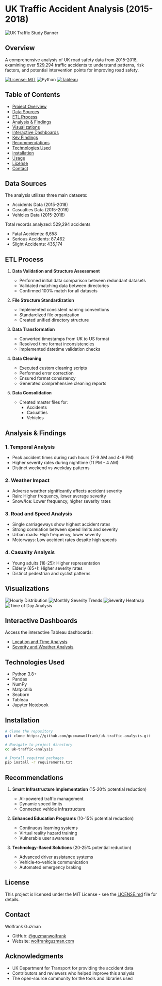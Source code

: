 # UK Traffic Accident Analysis (2015-2018)

![UK Traffic Study Banner](Data/Output/ukstudy.png)

## Overview
A comprehensive analysis of UK road safety data from 2015-2018, examining over 529,294 traffic accidents to understand patterns, risk factors, and potential intervention points for improving road safety.

[![License: MIT](https://img.shields.io/badge/License-MIT-yellow.svg)](https://opensource.org/licenses/MIT)
![Python](https://img.shields.io/badge/python-v3.8+-blue.svg)
[![Tableau](https://img.shields.io/badge/Tableau-2023.1-blue.svg)](https://public.tableau.com/)

## Table of Contents
- [Project Overview](#overview)
- [Data Sources](#data-sources)
- [ETL Process](#etl-process)
- [Analysis & Findings](#analysis--findings)
- [Visualizations](#visualizations)
- [Interactive Dashboards](#interactive-dashboards)
- [Key Findings](#key-findings)
- [Recommendations](#recommendations)
- [Technologies Used](#technologies-used)
- [Installation](#installation)
- [Usage](#usage)
- [License](#license)
- [Contact](#contact)

## Data Sources
The analysis utilizes three main datasets:
- Accidents Data (2015-2018)
- Casualties Data (2015-2018)
- Vehicles Data (2015-2018)

Total records analyzed: 529,294 accidents
- Fatal Accidents: 6,658
- Serious Accidents: 87,462
- Slight Accidents: 435,174

## ETL Process
1. **Data Validation and Structure Assessment**
   - Performed initial data comparison between redundant datasets
   - Validated matching data between directories
   - Confirmed 100% match for all datasets

2. **File Structure Standardization**
   - Implemented consistent naming conventions
   - Standardized file organization
   - Created unified directory structure

3. **Data Transformation**
   - Converted timestamps from UK to US format
   - Resolved time format inconsistencies
   - Implemented datetime validation checks

4. **Data Cleaning**
   - Executed custom cleaning scripts
   - Performed error correction
   - Ensured format consistency
   - Generated comprehensive cleaning reports

5. **Data Consolidation**
   - Created master files for:
     - Accidents
     - Casualties
     - Vehicles

## Analysis & Findings

### 1. Temporal Analysis
- Peak accident times during rush hours (7-9 AM and 4-6 PM)
- Higher severity rates during nighttime (11 PM - 4 AM)
- Distinct weekend vs weekday patterns

### 2. Weather Impact
- Adverse weather significantly affects accident severity
- Rain: Higher frequency, lower average severity
- Snow/Ice: Lower frequency, higher severity rates

### 3. Road and Speed Analysis
- Single carriageways show highest accident rates
- Strong correlation between speed limits and severity
- Urban roads: High frequency, lower severity
- Motorways: Low accident rates despite high speeds

### 4. Casualty Analysis
- Young adults (18-25): Higher representation
- Elderly (65+): Higher severity rates
- Distinct pedestrian and cyclist patterns

## Visualizations
![Hourly Distribution](Data/Output/hourly_distribution.png)
![Monthly Severity Trends](Data/Output/monthly_severity_trends.png)
![Severity Heatmap](Data/Output/severity_heatmap.png)
![Time of Day Analysis](Data/Output/time_of_day.png)

## Interactive Dashboards
Access the interactive Tableau dashboards:
- [Location and Time Analysis](https://public.tableau.com/views/uksafetydata/LocationTimeofDayandYear)
- [Severity and Weather Analysis](https://public.tableau.com/views/uksafetydata2/Dashboard1)

## Technologies Used
- Python 3.8+
- Pandas
- NumPy
- Matplotlib
- Seaborn
- Tableau
- Jupyter Notebook

## Installation
```bash
# Clone the repository
git clone https://github.com/guzmanwolfrank/uk-traffic-analysis.git

# Navigate to project directory
cd uk-traffic-analysis

# Install required packages
pip install -r requirements.txt
```



## Recommendations
1. **Smart Infrastructure Implementation** (15-20% potential reduction)
   - AI-powered traffic management
   - Dynamic speed limits
   - Connected vehicle infrastructure

2. **Enhanced Education Programs** (10-15% potential reduction)
   - Continuous learning systems
   - Virtual reality hazard training
   - Vulnerable user awareness

3. **Technology-Based Solutions** (20-25% potential reduction)
   - Advanced driver assistance systems
   - Vehicle-to-vehicle communication
   - Automated emergency braking

## License
This project is licensed under the MIT License - see the [LICENSE.md](LICENSE.md) file for details.

## Contact
Wolfrank Guzman
- GitHub: [@guzmanwolfrank](https://github.com/guzmanwolfrank)
- Website: [wolfrankguzman.com](https://wolfrankguzman.com)

## Acknowledgments
- UK Department for Transport for providing the accident data
- Contributors and reviewers who helped improve this analysis
- The open-source community for the tools and libraries used